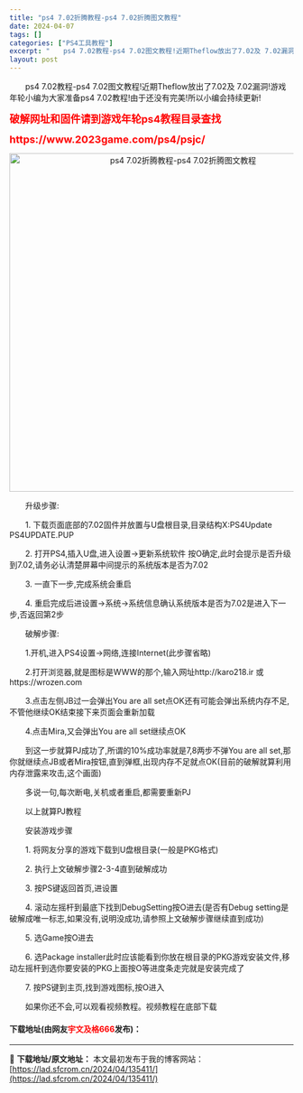 ```yaml
---
title: "ps4 7.02折腾教程-ps4 7.02折腾图文教程"
date: 2024-04-07
tags: []
categories: ["PS4工具教程"]
excerpt: "　　ps4 7.02教程-ps4 7.02图文教程!近期Theflow放出了7.02及 7.02漏洞!游戏年轮小编为大家准备ps4 7.02教程!由于还没有完美!所以小编会持续更新! 破解网址和固件请到游戏年轮ps4教程目录查找 https://www.2023game.com/ps4/psjc/ &hellip;"
layout: post
---
```


 <p>　　ps4 7.02教程-ps4 7.02图文教程!近期Theflow放出了7.02及 7.02漏洞!游戏年轮小编为大家准备ps4 7.02教程!由于还没有完美!所以小编会持续更新!</p> <p><span style="color:#FF0000;"><strong><span style="font-size:18px;">破解网址和固件请到游戏年轮ps4教程目录查找</span></strong></span></p> <p><span style="color:#FF0000;"><strong><span style="font-size:18px;">https://www.2023game.com/ps4/psjc/</span></strong></span></p> <p align="center"><img align="" border="0" src="https://lad.sfcrom.cn/wp-content/uploads/2024/04/20240407_66129c2904704.webp" width="600" alt="ps4 7.02折腾教程-ps4 7.02折腾图文教程" /></p> <p>　　升级步骤:</p> <p>　　1. 下载页面底部的7.02固件并放置与U盘根目录,目录结构X:PS4Update PS4UPDATE.PUP</p> <p>　　2. 打开PS4,插入U盘,进入设置-&gt;更新系统软件 按O确定,此时会提示是否升级到7.02,请务必认清楚屏幕中间提示的系统版本是否为7.02</p> <p>　　3. 一直下一步,完成系统会重启</p> <p>　　4. 重启完成后进设置-&gt;系统-&gt;系统信息确认系统版本是否为7.02是进入下一步,否返回第2步</p> <p>　　破解步骤:</p> <p>　　1.开机,进入PS4设置-&gt;网络,连接Internet(此步骤省略)</p> <p>　　2.打开浏览器,就是图标是WWW的那个,输入网址http://karo218.ir 或 https://wrozen.com</p> <p>　　3.点击左侧JB过一会弹出You are all set点OK还有可能会弹出系统内存不足,不管他继续OK结束接下来页面会重新加载</p> <p>　　4.点击Mira,又会弹出You are all set继续点OK</p> <p>　　到这一步就算PJ成功了,所谓的10%成功率就是7,8两步不弹You are all set,那你就继续点JB或者Mira按钮,直到弹框,出现内存不足就点OK(目前的破解就算利用内存泄露来攻击,这个画面)</p> <p>　　多说一句,每次断电,关机或者重启,都需要重新PJ</p> <p>　　以上就算PJ教程</p> <p>　　安装游戏步骤</p> <p>　　1. 将网友分享的游戏下载到U盘根目录(一般是PKG格式)</p> <p>　　2. 执行上文破解步骤2-3-4直到破解成功</p> <p>　　3. 按PS键返回首页,进设置</p> <p>　　4. 滚动左摇杆到最底下找到DebugSetting按O进去(是否有Debug setting是破解成唯一标志,如果没有,说明没成功,请参照上文破解步骤继续直到成功)</p> <p>　　5. 选Game按O进去</p> <p>　　6. 选Package installer此时应该能看到你放在根目录的PKG游戏安装文件,移动左摇杆到选你要安装的PKG上面按O等进度条走完就是安装完成了</p> <p>　　7. 按PS键到主页,找到游戏图标,按O进入</p> <p>　　如果你还不会,可以观看视频教程。视频教程在底部下载</p> <p><h4>下载地址(由网友<font color="red">宇文及格666</font>发布)：</h4></p> 

---
📖 **下载地址/原文地址：** 本文最初发布于我的博客网站：[https://lad.sfcrom.cn/2024/04/135411/](https://lad.sfcrom.cn/2024/04/135411/)
